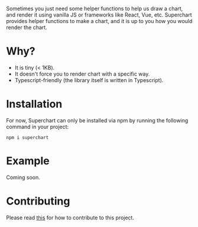 Sometimes you just need some helper functions to help us draw a chart, and render it using vanilla JS or frameworks like React, Vue, etc. Superchart provides helper functions to make a chart, and it is up to you how you would render the chart.

# Why?
- It is tiny (< 1KB).
- It doesn't force you to render chart with a specific way.
- Typescript-friendly (the library itself is written in Typescript).

# Installation
For now, Superchart can only be installed via npm by running the following command in your project:
```
npm i superchart
```

# Example
Coming soon.

# Contributing
Please read [this](./contributing.md) for how to contribute to this project.
